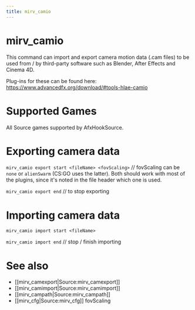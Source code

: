 ```yaml
---
title: mirv_camio
---
```


# mirv_camio

This command can import and export camera motion data (.cam files) to be used from / by third-party software such as Blender, After Effects and Cinema 4D.

Plug-ins for these can be found here: https://www.advancedfx.org/download/#tools-hlae-camio

# Supported Games

All Source games supported by AfxHookSource.

# Exporting camera data

`mirv_camio export start <fileName> <fovScaling>` // fovScaling can be `none` or `alienSwarm` (CS:GO uses the latter). Both should work with most of the plugins, since it's noted in the file header which one is used.

`mirv_camio export end` // to stop exporting

# Importing camera data

`mirv_camio import start <fileName>`

`mirv_camio import end` // stop / finish importing
# See also

* [[mirv_camexport|Source:mirv_camexport]]
* [[mirv_camimport|Source:mirv_camimport]]
* [[mirv_campath|Source:mirv_campath]]
* [[mirv_cfg|Source:mirv_cfg]] fovScaling
